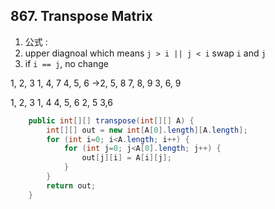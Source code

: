 ## 867. Transpose Matrix

1. 公式 : 
2. upper diagnoal which means `j > i || j < i`  swap `i` and `j`
2. if `i == j`, no change

1, 2, 3    1, 4, 7
4, 5, 6 ->2, 5, 8 
7, 8, 9    3, 6, 9 

1, 2, 3     1, 4
4, 5, 6      2, 5
       3,6


```java
    public int[][] transpose(int[][] A) {
        int[][] out = new int[A[0].length][A.length];
        for (int i=0; i<A.length; i++) {
            for (int j=0; j<A[0].length; j++) {
                out[j][i] = A[i][j];
            }
        }
        return out;
    }
```